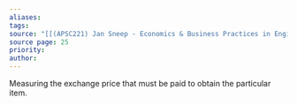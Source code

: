 ```yaml
---
aliases: 
tags: 
source: "[[(APSC221) Jan Sneep - Economics & Business Practices in Engineering.pdf#page=25&selection=35,0,38,5|(APSC221) Jan Sneep - Economics & Business Practices in Engineering, page 25]]"
source page: 25
priority: 
author:
---
```

Measuring the exchange price that must be paid to obtain the particular item.